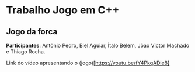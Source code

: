# Trabalho Jogo em C++ #  
## Jogo da forca ##

**Participantes**: Antônio Pedro, Biel Aguiar, Ítalo Belem, Jõao Victor Machado e Thiago Rocha.

Link do vídeo apresentando o (jogo)[https://youtu.be/fY4PkqADie8]

